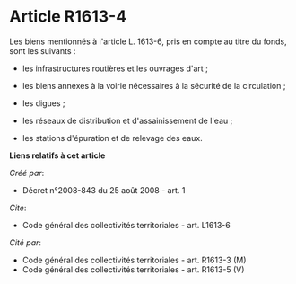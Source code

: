 # Article R1613-4

Les biens mentionnés à l'article L. 1613-6, pris en compte au titre du fonds, sont les suivants :

- les infrastructures routières et les ouvrages d'art ;

- les biens annexes à la voirie nécessaires à la sécurité de la circulation ;

- les digues ;

- les réseaux de distribution et d'assainissement de l'eau ;

- les stations d'épuration et de relevage des eaux.

**Liens relatifs à cet article**

_Créé par_:

  - Décret n°2008-843 du 25 août 2008 - art. 1

_Cite_:

  - Code général des collectivités territoriales - art. L1613-6

_Cité par_:

  - Code général des collectivités territoriales - art. R1613-3 (M)
  - Code général des collectivités territoriales - art. R1613-5 (V)
